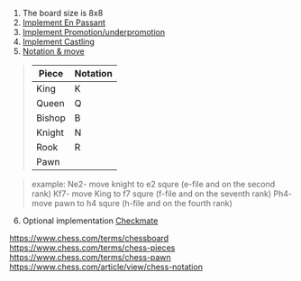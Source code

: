 1. The board size is 8x8
2. [Implement En Passant](https://www.chess.com/terms/en-passant)
3. [Implement Promotion/underpromotion](https://www.chess.com/terms/pawn-promotion)
4. [Implement Castling](https://www.chess.com/terms/castling-chess)
5. [Notation & move](https://www.chess.com/terms/chess-notation)


> |Piece	|Notation|
> | -------- | ------- |
> |King	|K|
> |Queen	|Q|
> |Bishop	|B|
> |Knight	|N|
> |Rook	|R|
> |Pawn	||



> example:
> Ne2- move knight to e2 squre (e-file and on the second rank)
> Kf7- move King to f7 squre (f-file and on the seventh rank)
> Ph4- move pawn to h4 squre (h-file and on the fourth rank)

6. Optional implementation [Checkmate](https://www.chess.com/terms/checkmate-chess)

https://www.chess.com/terms/chessboard 
https://www.chess.com/terms/chess-pieces 
https://www.chess.com/terms/chess-pawn 
https://www.chess.com/article/view/chess-notation 